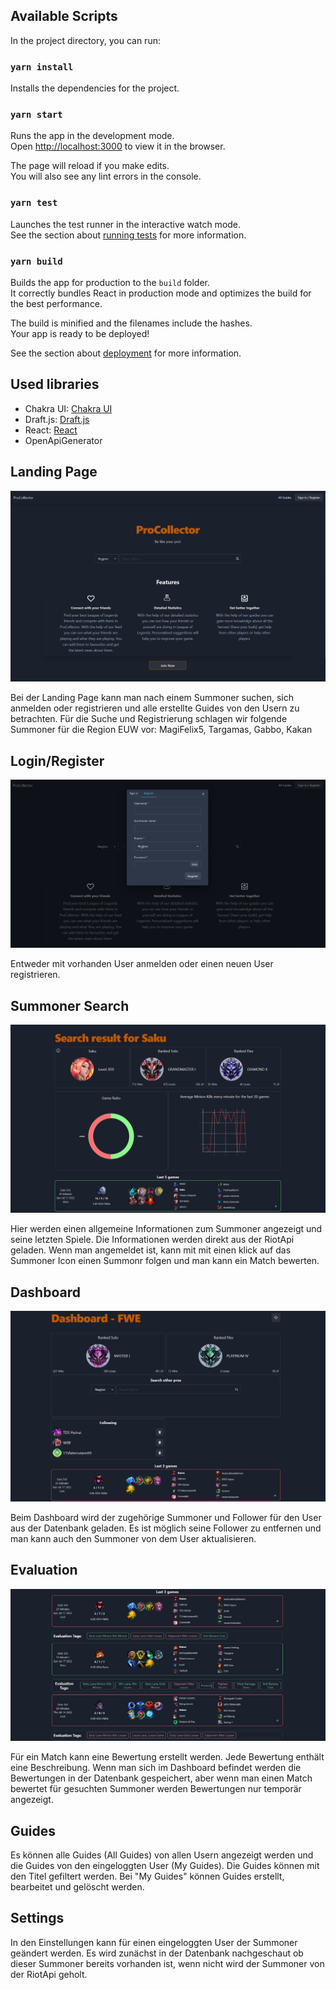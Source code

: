 ## Available Scripts

In the project directory, you can run:

### `yarn install`

Installs the dependencies for the project.

### `yarn start`

Runs the app in the development mode.<br /> Open
[http://localhost:3000](http://localhost:3000) to view it in the browser.

The page will reload if you make edits.<br /> You will also see any lint errors
in the console.

### `yarn test`

Launches the test runner in the interactive watch mode.<br /> See the section
about
[running tests](https://facebook.github.io/create-react-app/docs/running-tests)
for more information.

### `yarn build`

Builds the app for production to the `build` folder.<br /> It correctly bundles
React in production mode and optimizes the build for the best performance.

The build is minified and the filenames include the hashes.<br /> Your app is
ready to be deployed!

See the section about
[deployment](https://facebook.github.io/create-react-app/docs/deployment) for
more information.

## Used libraries

- Chakra UI: [Chakra UI](https://chakra-ui.com/)
- Draft.js: [Draft.js](https://draftjs.org/)
- React: [React](https://reactjs.org/)
- OpenApiGenerator

## **Landing Page**
![](landing_page.png)

Bei der Landing Page kann man nach einem Summoner suchen, sich anmelden oder registrieren und alle erstellte Guides von den Usern zu betrachten.
Für die Suche und Registrierung schlagen wir folgende Summoner für die Region EUW vor:
MagiFelix5,
Targamas,
Gabbo,
Kakan

## **Login/Register**
![](login_register.png)

Entweder mit vorhanden User anmelden oder einen neuen User registrieren.

## **Summoner Search**
![](summoner_search.png)

Hier werden einen allgemeine Informationen zum Summoner angezeigt und seine letzten Spiele. Die Informationen werden direkt aus der RiotApi geladen.
Wenn man angemeldet ist, kann mit mit einen klick auf das Summoner Icon einen Summonr folgen und man kann ein Match bewerten.

## **Dashboard**
![](dashboard.png)

Beim Dashboard wird der zugehörige Summoner und Follower für den User aus der Datenbank geladen.
Es ist möglich seine Follower zu entfernen und man kann auch den Summoner von dem User aktualisieren.

## **Evaluation**
![](evaluation.png)

Für ein Match kann eine Bewertung erstellt werden. Jede Bewertung enthält eine Beschreibung.
Wenn man sich im Dashboard befindet werden die Bewertungen in der Datenbank gespeichert, aber wenn man einen Match bewertet für gesuchten Summoner werden Bewertungen nur temporär angezeigt.


## **Guides**
Es können alle Guides (All Guides) von allen Usern angezeigt werden und die Guides von den eingeloggten User (My Guides). Die Guides können mit den Titel gefiltert werden.
Bei "My Guides" können Guides erstellt, bearbeitet und gelöscht werden. 


## **Settings**
In den Einstellungen kann für einen eingeloggten User der Summoner geändert werden. Es wird zunächst in der Datenbank nachgeschaut ob dieser Summoner bereits vorhanden ist, wenn nicht wird der Summoner von der RiotApi geholt. 
